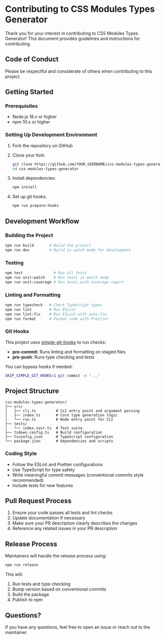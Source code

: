 # Contributing to CSS Modules Types Generator

Thank you for your interest in contributing to CSS Modules Types Generator! This document provides guidelines and instructions for contributing.

## Code of Conduct

Please be respectful and considerate of others when contributing to this project.

## Getting Started

### Prerequisites

- Node.js 18.x or higher
- npm 10.x or higher

### Setting Up Development Environment

1. Fork the repository on GitHub
2. Clone your fork:

   ```bash
   git clone https://github.com/YOUR_USERNAME/css-modules-types-generator.git
   cd css-modules-types-generator
   ```

3. Install dependencies:

   ```bash
   npm install
   ```

4. Set up git hooks:

   ```bash
   npm run prepare-hooks
   ```

## Development Workflow

### Building the Project

```bash
npm run build       # Build the project
npm run dev         # Build in watch mode for development
```

### Testing

```bash
npm test              # Run all tests
npm run unit:watch    # Run tests in watch mode
npm run unit:coverage # Run tests with coverage report
```

### Linting and Formatting

```bash
npm run typecheck   # Check TypeScript types
npm run lint        # Run ESLint
npm run lint:fix    # Run ESLint with auto-fix
npm run format      # Format code with Prettier
```

### Git Hooks

This project uses [simple-git-hooks](https://github.com/toplenboren/simple-git-hooks) to run checks:

- **pre-commit**: Runs linting and formatting on staged files
- **pre-push**: Runs type checking and tests

You can bypass hooks if needed:

```bash
SKIP_SIMPLE_GIT_HOOKS=1 git commit -m "..."
```

## Project Structure

```text
css-modules-types-generator/
├── src/
│   ├── cli.ts         # CLI entry point and argument parsing
│   ├── index.ts       # Core type generation logic
│   └── run.ts         # Node entry point for CLI
├── tests/
│   └── index.test.ts  # Test suite
├── tsdown.config.ts   # Build configuration
├── tsconfig.json      # TypeScript configuration
└── package.json       # Dependencies and scripts
```

### Coding Style

- Follow the ESLint and Prettier configurations
- Use TypeScript for type safety
- Write meaningful commit messages (conventional commits style recommended)
- Include tests for new features

## Pull Request Process

1. Ensure your code passes all tests and lint checks
2. Update documentation if necessary
3. Make sure your PR description clearly describes the changes
4. Reference any related issues in your PR description

## Release Process

Maintainers will handle the release process using:

```bash
npm run release
```

This will:

1. Run tests and type checking
2. Bump version based on conventional commits
3. Build the package
4. Publish to npm

## Questions?

If you have any questions, feel free to open an issue or reach out to the maintainer.
